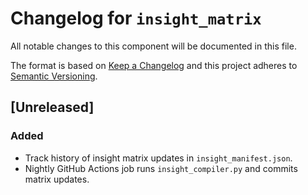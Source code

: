 # Changelog for `insight_matrix`

All notable changes to this component will be documented in this file.

The format is based on [Keep a Changelog](https://keepachangelog.com/en/1.0.0/)
and this project adheres to [Semantic Versioning](https://semver.org/spec/v2.0.0.html).

## [Unreleased]

### Added
- Track history of insight matrix updates in `insight_manifest.json`.
- Nightly GitHub Actions job runs `insight_compiler.py` and commits matrix updates.
